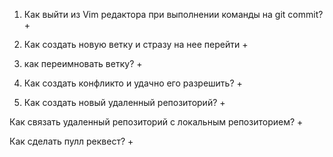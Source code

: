 1. Как выйти из Vim редактора при выполнении команды на git commit? +

2. Как создать новую ветку и стразу на нее перейти +

3. как переимновать ветку? +

4. Как создать конфликто и удачно его разрешить? +

5. Как создать новый удаленный репозиторий? +

Как связать удаленный репозиторий с локальным репозиторием? + 

Как сделать пулл реквест? +